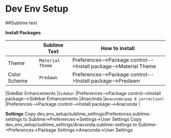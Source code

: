 # Dev Env Setup

##Sublime text

**Install Packages**


|                |Sublime Text                   |How to install                       |
|----------------|-------------------------------|-----------------------------|
|Theme           |`Material Theme`               |Preferences-->Package control-->Install package-->Material Theme            |
|Color Scheme    |`Predawn       `               |Preferences-->Package control-->Install package-->Predawn

|SideBar Enhancements   |`Sidebar`               |Preferences-->Package control-->Install package-->Sidebar Enhancements
|Anaconda   |`Anaconde(pep 8 correction)`               |Preferences-->Package control-->Install package-->Anaconda
                 |

**Settings**
Copy dev_env_setup/sublime_settings/Preferences.sublime-settings to  Sublime->Preferences->Settings->User Settings
Copy dev_env_setup/sublime_settings/Anaconda.sublime-settings to  Sublime->Preferences->Package Settings->Anaconda->User Settings
